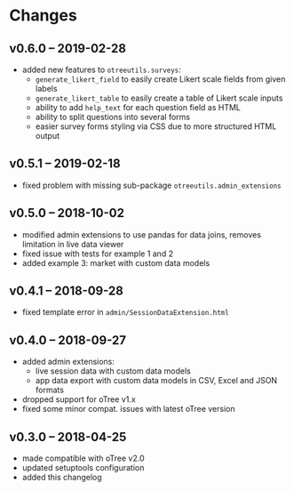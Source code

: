 # Changes

## v0.6.0 – 2019-02-28

* added new features to `otreeutils.surveys`:
    * `generate_likert_field` to easily create Likert scale fields from given labels
    * `generate_likert_table` to easily create a table of Likert scale inputs
    * ability to add `help_text` for each question field as HTML
    * ability to split questions into several forms
    * easier survey forms styling via CSS due to more structured HTML output  

## v0.5.1 – 2019-02-18

* fixed problem with missing sub-package `otreeutils.admin_extensions`

## v0.5.0 – 2018-10-02

* modified admin extensions to use pandas for data joins, removes limitation in live data viewer
* fixed issue with tests for example 1 and 2
* added example 3: market with custom data models

## v0.4.1 – 2018-09-28

* fixed template error in `admin/SessionDataExtension.html`

## v0.4.0 – 2018-09-27

* added admin extensions:
    * live session data with custom data models
    * app data export with custom data models in CSV, Excel and JSON formats
* dropped support for oTree v1.x
* fixed some minor compat. issues with latest oTree version

## v0.3.0 – 2018-04-25

* made compatible with oTree v2.0
* updated setuptools configuration
* added this changelog
